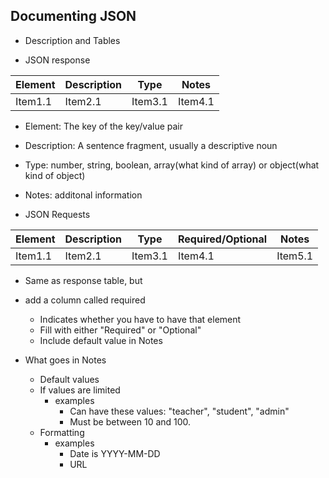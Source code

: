## Documenting JSON

- Description and Tables

- JSON response

| Element | Description | Type | Notes |
| --------------- | --------------- | --------------- | --------------- |
| Item1.1 | Item2.1 | Item3.1 | Item4.1 |

- Element: The key of the key/value pair
- Description: A sentence fragment, usually a descriptive noun
- Type: number, string, boolean, array(what kind of array) or object(what kind of object)
- Notes: additonal information

- JSON Requests

| Element | Description | Type | Required/Optional | Notes |
| --------------- | --------------- | --------------- | --------------- | --------------- |
| Item1.1 | Item2.1 | Item3.1 | Item4.1 | Item5.1 |

- Same as response table, but
- add a column called required
    - Indicates whether you have to have that element
    - Fill with either "Required" or "Optional"
    - Include default value in Notes

- What goes in Notes
    - Default values
    - If values are limited
        - examples
            - Can have these values: "teacher", "student", "admin"
            - Must be between 10 and 100.
    - Formatting
        - examples
            - Date is YYYY-MM-DD
            - URL
